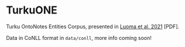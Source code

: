 # TurkuONE

Turku OntoNotes Entities Corpus, presented in [Luoma et al. 2021](https://www.aclweb.org/anthology/2021.nodalida-main.14.pdf) [PDF].

Data in CoNLL format in `data/conll`, more info coming soon!
